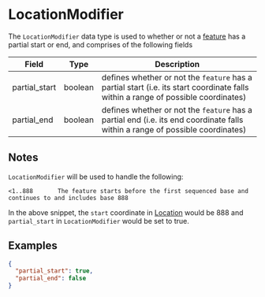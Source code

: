 # LocationModifier

The `LocationModifier` data type is used to whether or not a [feature](./feature.md) has a partial start or end, and comprises of the following fields

| Field                     | Type                        | Description |
|---------------------------|-----------------------------|-------------|
| partial_start             | boolean                     | defines whether or not the `feature` has a partial start (i.e. its start coordinate falls within a range of possible coordinates)
| partial_end               | boolean                     | defines whether or not the `feature` has a partial end (i.e. its end coordinate falls within a range of possible coordinates)


## Notes
`LocationModifier` will be used to handle the following:


`<1..888       The feature starts before the first sequenced base and
              continues to and includes base 888`

In the above snippet, the `start` coordinate in [Location](./location.md) would be 888 and `partial_start` in `LocationModifier` would be set to true.


## Examples

```json
{
  "partial_start": true,
  "partial_end": false    
}
```
